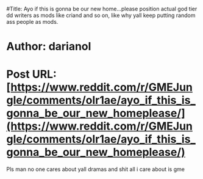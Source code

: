 #Title: Ayo if this is gonna be our new home...please position actual god tier dd writers as mods like criand and so on, like why yall keep putting random ass people as mods.
# Author: darianol
# Post URL: [https://www.reddit.com/r/GMEJungle/comments/olr1ae/ayo_if_this_is_gonna_be_our_new_homeplease/](https://www.reddit.com/r/GMEJungle/comments/olr1ae/ayo_if_this_is_gonna_be_our_new_homeplease/)


Pls man no one cares about yall dramas and shit all i care about is gme